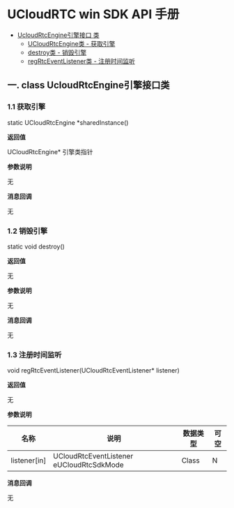 # UCloudRTC win SDK API 手册

* [UcloudRtcEngine引擎接口 类](#class)
    * [UCloudRtcEngine类 - 获取引擎](#class-UCloudRtcEngine)
    * [destroy类 - 销毁引擎](#class-destroy)
    * [regRtcEventListener类 - 注册时间监听](#class-regRtcEventListener)
    
<a name='class'></a>

## 一. class UcloudRtcEngine引擎接口类

<a name='class-UCloudRtcEngine'></a>

### 1.1  获取引擎

static UCloudRtcEngine *sharedInstance()

**返回值**

UCloudRtcEngine* 引擎类指针

**参数说明**    

无

**消息回调**

无

<a name='class-destroy'></a>

### 1.2  销毁引擎

static void destroy()

**返回值**

无

**参数说明**    

无

**消息回调**

无

<a name='class-regRtcEventListener'></a>

### 1.3  注册时间监听

void regRtcEventListener(UCloudRtcEventListener* listener)

**返回值** 

无

**参数说明**    

| 名称    | 说明 | 数据类型 | 可空 |
| -| -| -| -|
|  listener[in]   | UCloudRtcEventListener eUCloudRtcSdkMode     | Class | N |

**消息回调**

无

